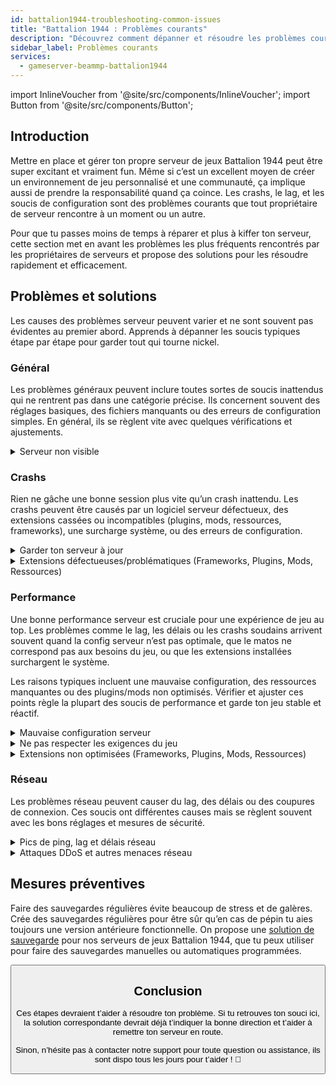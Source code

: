 ```yaml
---
id: battalion1944-troubleshooting-common-issues
title: "Battalion 1944 : Problèmes courants"
description: "Découvrez comment dépanner et résoudre les problèmes courants des serveurs Battalion 1944 pour un gameplay fluide et des performances fiables → En savoir plus maintenant"
sidebar_label: Problèmes courants
services:
  - gameserver-beammp-battalion1944
---
```


import InlineVoucher from '@site/src/components/InlineVoucher';
import Button from '@site/src/components/Button';

## Introduction

Mettre en place et gérer ton propre serveur de jeux Battalion 1944 peut être super excitant et vraiment fun. Même si c’est un excellent moyen de créer un environnement de jeu personnalisé et une communauté, ça implique aussi de prendre la responsabilité quand ça coince. Les crashs, le lag, et les soucis de configuration sont des problèmes courants que tout propriétaire de serveur rencontre à un moment ou un autre.

Pour que tu passes moins de temps à réparer et plus à kiffer ton serveur, cette section met en avant les problèmes les plus fréquents rencontrés par les propriétaires de serveurs et propose des solutions pour les résoudre rapidement et efficacement.


<InlineVoucher />



## Problèmes et solutions

Les causes des problèmes serveur peuvent varier et ne sont souvent pas évidentes au premier abord. Apprends à dépanner les soucis typiques étape par étape pour garder tout qui tourne nickel.

### Général
Les problèmes généraux peuvent inclure toutes sortes de soucis inattendus qui ne rentrent pas dans une catégorie précise. Ils concernent souvent des réglages basiques, des fichiers manquants ou des erreurs de configuration simples. En général, ils se règlent vite avec quelques vérifications et ajustements.

<details>
  <summary>Serveur non visible</summary>

Un serveur qui n’apparaît pas peut être dû à une initialisation qui n’a pas abouti correctement. Ça peut venir d’une mauvaise configuration ou de fichiers corrompus. Tu peux souvent trouver plus d’infos dans la console du serveur ou les fichiers logs. En plus, vérifie bien que tu n’as pas de filtres incorrects dans la liste des serveurs qui empêcheraient l’affichage.

</details>


### Crashs

Rien ne gâche une bonne session plus vite qu’un crash inattendu. Les crashs peuvent être causés par un logiciel serveur défectueux, des extensions cassées ou incompatibles (plugins, mods, ressources, frameworks), une surcharge système, ou des erreurs de configuration.

<details>
  <summary>Garder ton serveur à jour</summary>

Faire tourner ton serveur de jeux sur la dernière version est essentiel pour la stabilité, la sécurité et la compatibilité. Les mises à jour du jeu, les changements de framework ou les modifications d’outils tiers peuvent causer de gros soucis si ton serveur est obsolète.

Un serveur de jeux dépassé peut planter, avoir des comportements bizarres, ou même ne pas démarrer du tout.

![img](https://screensaver01.zap-hosting.com/index.php/s/JXLHyHeMJqErHLJ/preview)


</details>

<details>
  <summary>Extensions défectueuses/problématiques (Frameworks, Plugins, Mods, Ressources)</summary>

Les crashs sont souvent causés par des extensions défectueuses ou obsolètes. Que ce soit un framework, plugin, mod ou ressource, des problèmes peuvent survenir si une extension n’est pas compatible avec la dernière version du jeu ou contient des bugs dans son code.

Ça peut provoquer des crashs, des freezes ou des erreurs, surtout quand plusieurs extensions problématiques interagissent. Si tu penses qu’une extension est en cause, essaie de la désactiver temporairement et vérifie si ton serveur reste stable sans elle. C’est une méthode simple pour identifier l’extension qui pose problème.

Assure-toi que toutes les extensions que tu utilises sont à jour, maintenues activement et testées pour la compatibilité avec la version actuelle de ton jeu pour éviter crashs et interruptions.

Pour isoler la cause d’un crash, il est souvent utile de désactiver temporairement le contenu additionnel. Commence avec une configuration minimale et vérifie si le problème persiste. Si le souci disparaît, réintroduis les extensions, mods ou ressources une par une en testant à chaque étape. Cette approche progressive permet d’identifier précisément l’élément qui pose problème. Cette méthode te fait gagner du temps et évite de partir sur des suppositions.

</details>

### Performance

Une bonne performance serveur est cruciale pour une expérience de jeu au top. Les problèmes comme le lag, les délais ou les crashs soudains arrivent souvent quand la config serveur n’est pas optimale, que le matos ne correspond pas aux besoins du jeu, ou que les extensions installées surchargent le système.

Les raisons typiques incluent une mauvaise configuration, des ressources manquantes ou des plugins/mods non optimisés. Vérifier et ajuster ces points règle la plupart des soucis de performance et garde ton jeu stable et réactif.

<details>
  <summary>Mauvaise configuration serveur</summary>

Des réglages serveur incorrects ou mal ajustés peuvent entraîner une utilisation excessive des ressources et causer des problèmes de performance comme du lag ou des saccades. Assure-toi que tes valeurs de configuration correspondent aux recommandations pour ton jeu et la taille de ton serveur. Revois-les et ajuste-les si besoin pour que ton serveur tourne au max de son efficacité.

Tu peux modifier ta configuration via les réglages disponibles dans la section **Paramètres** ou directement dans les fichiers de config sous **Configs** de ton interface web.

</details>

<details>
  <summary>Ne pas respecter les exigences du jeu</summary>

Pour que ton serveur de jeux tourne bien et sans accrocs, il est essentiel de choisir une config adaptée aux besoins de ton projet. Les exigences varient beaucoup selon le jeu, l’utilisation d’extensions comme mods, plugins ou ressources, et le nombre de joueurs attendu.

ZAP-Hosting propose une configuration minimale recommandée lors de la commande. Ces suggestions sont basées sur des cas d’usage typiques et visent à t’aider à éviter les problèmes de performance courants comme le lag, les crashs ou les temps de chargement longs.

![img](https://screensaver01.zap-hosting.com/index.php/s/87ADJdwNAXxXxdk/preview)

Suis bien ces recommandations ou prends une config supérieure si besoin pour garantir une stabilité optimale et la meilleure expérience possible pour toi et tes joueurs. C’est une recommandation minimale.

Selon l’ampleur de ton projet et la quantité de contenu additionnel, les ressources nécessaires peuvent déjà être plus élevées dès le départ ou augmenter avec le temps. Dans ce cas, upgrader ton package serveur de jeux est une solution simple pour assurer la performance et la stabilité sur la durée.

</details>

<details>
  <summary>Extensions non optimisées (Frameworks, Plugins, Mods, Ressources)</summary>

Toutes les extensions ne sont pas conçues avec la performance en tête. Que ce soit un framework, plugin, mod ou ressource, une mauvaise implémentation peut causer de gros soucis de performance sur ton serveur. Souvent, la fonctionnalité marche mais la manière dont c’est codé est inefficace, trop complexe ou génère une charge inutile sur les ressources serveur.

Ça peut entraîner une forte utilisation CPU, des fuites mémoire, du lag, voire des crashs, surtout quand plusieurs composants non optimisés interagissent. Assure-toi toujours que les extensions sont maintenues activement, bien documentées et testées pour la performance. En cas de doute, consulte les retours de la communauté ou surveille les performances serveur pour repérer les éléments problématiques.

Pour isoler la cause d’un souci de performance, désactive temporairement le contenu additionnel. Commence avec une config minimale et vérifie si le problème persiste. Si ça disparaît, réintroduis les extensions, mods ou ressources une par une en testant à chaque étape. Cette méthode progressive permet d’identifier précisément l’élément qui pose problème, que ce soit un conflit, une fuite mémoire ou une consommation excessive de ressources.

Cette approche te fait gagner du temps et évite de partir sur des suppositions.

</details>



### Réseau
Les problèmes réseau peuvent causer du lag, des délais ou des coupures de connexion. Ces soucis ont différentes causes mais se règlent souvent avec les bons réglages et mesures de sécurité.

<details>
  <summary>Pics de ping, lag et délais réseau</summary>

Les pics de ping, le lag et les délais réseau sont généralement dus à des ressources serveur limitées, comme un CPU, une RAM ou une bande passante insuffisants.

Ils peuvent aussi survenir quand le serveur est surchargé par un nombre élevé de joueurs ou des scripts/plugins gourmands. Des problèmes réseau comme un mauvais routage, une surcharge externe, ou un hébergement trop éloigné des joueurs peuvent aussi augmenter la latence.

En plus, les processus en arrière-plan, une connexion internet instable, la perte de paquets, et un logiciel serveur obsolète ou mal configuré peuvent tous contribuer à des soucis de performance visibles en jeu.

Si tu subis du lag ou un ping élevé sur ton serveur, voici quelques étapes simples pour améliorer les performances. D’abord, assure-toi que ton serveur respecte ou dépasse les specs recommandées pour ton jeu et ton projet. Choisir un emplacement serveur proche de ta base de joueurs aide aussi à réduire la latence.

Si tu suspectes des problèmes de routage ou des soucis réseau externes, n’hésite pas à contacter notre support. Ils t’aideront à analyser la situation et trouver la meilleure solution possible.


</details>

<details>
  <summary>Attaques DDoS et autres menaces réseau</summary>

Les serveurs de jeux peuvent parfois être la cible d’activités réseau malveillantes, notamment des attaques par déni de service distribué (DDoS). Ces attaques inondent le serveur avec un trafic excessif, causant du lag, des pertes de connexion, ou même une indisponibilité totale. Parfois, les attaquants tentent d’exploiter des failles réseau ou de déstabiliser le serveur via des tentatives de connexion répétées ou des schémas de données inhabituels.

Même si la plupart de ces menaces échappent au contrôle de l’utilisateur lambda, ZAP-Hosting propose des protections intégrées et des systèmes d’atténuation pour protéger ton serveur contre les attaques courantes et avancées. Si tu penses que ton serveur est ciblé et que ça cause des soucis, contacte notre support pour de l’aide et des conseils.

</details>






## Mesures préventives 

Faire des sauvegardes régulières évite beaucoup de stress et de galères. Crée des sauvegardes régulières pour être sûr qu’en cas de pépin tu aies toujours une version antérieure fonctionnelle. On propose une [solution de sauvegarde](gameserver-backups.md) pour nos serveurs de jeux Battalion 1944, que tu peux utiliser pour faire des sauvegardes manuelles ou automatiques programmées.



<Button label="Accéder à ZAP-Storage" link="https://zap-hosting.com/en/customer/home/storage/" block/>






## Conclusion

Ces étapes devraient t’aider à résoudre ton problème. Si tu retrouves ton souci ici, la solution correspondante devrait déjà t’indiquer la bonne direction et t’aider à remettre ton serveur en route.

Sinon, n’hésite pas à contacter notre support pour toute question ou assistance, ils sont dispo tous les jours pour t’aider ! 🙂

<InlineVoucher />
